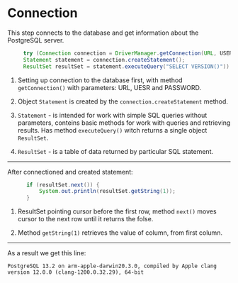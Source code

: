 # Connection

This step connects to the database and get information about the PostgreSQL server.

```java
     try (Connection connection = DriverManager.getConnection(URL, USER, PASSWORD);
     Statement statement = connection.createStatement();
     ResultSet resultSet = statement.executeQuery("SELECT VERSION()")) {
```
1. Setting up connection to the database first, with method ```getConnection()``` with parameters: URL, UESR and PASSWORD.

2. Object ```Statement``` is created by the ```connection.createStatement``` method.

3. ```Statement``` - is intended for work with simple SQL queries without parameters, conteins basic methods for work with queries and retrieving results. 
Has method ```executeQuery()``` witch returns a single object ```ResultSet```.

4. ```ResultSet``` - is a table of data returned by particular SQL statement.

---

After connectioned and created statement:

```java
      if (resultSet.next()) {
          System.out.println(resultSet.getString(1));
      }
```
1. ResultSet pointing cursor before the first row, method ```next()``` moves cursor to the next row until it returns the folse.

2. Method ```getString(1)``` retrieves the value of column, from first column.

---

As a result we get this line:

```
PostgreSQL 13.2 on arm-apple-darwin20.3.0, compiled by Apple clang version 12.0.0 (clang-1200.0.32.29), 64-bit
```
